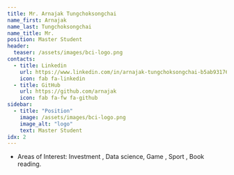 ```yaml
---
title: Mr. Arnajak Tungchoksongchai
name_first: Arnajak
name_last: Tungchoksongchai
name_title: Mr.
position: Master Student
header:
  teaser: /assets/images/bci-logo.png
contacts:
  - title: Linkedin
    url: https://www.linkedin.com/in/arnajak-tungchoksongchai-b5ab93176/
    icon: fab fa-linkedin
  - title: GitHub
    url: https://github.com/arnajak
    icon: fab fa-fw fa-github
sidebar:
  - title: "Position"
    image: /assets/images/bci-logo.png
    image_alt: "logo"
    text: Master Student
idx: 2
---
```

* Areas of Interest: Investment , Data science, Game , Sport , Book reading. 